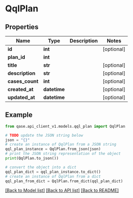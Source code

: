 # QqlPlan


## Properties

Name | Type | Description | Notes
------------ | ------------- | ------------- | -------------
**id** | **int** |  | [optional] 
**plan_id** | **int** |  | 
**title** | **str** |  | [optional] 
**description** | **str** |  | [optional] 
**cases_count** | **int** |  | [optional] 
**created_at** | **datetime** |  | [optional] 
**updated_at** | **datetime** |  | [optional] 

## Example

```python
from qase.api_client_v1.models.qql_plan import QqlPlan

# TODO update the JSON string below
json = "{}"
# create an instance of QqlPlan from a JSON string
qql_plan_instance = QqlPlan.from_json(json)
# print the JSON string representation of the object
print(QqlPlan.to_json())

# convert the object into a dict
qql_plan_dict = qql_plan_instance.to_dict()
# create an instance of QqlPlan from a dict
qql_plan_from_dict = QqlPlan.from_dict(qql_plan_dict)
```
[[Back to Model list]](../README.md#documentation-for-models) [[Back to API list]](../README.md#documentation-for-api-endpoints) [[Back to README]](../README.md)


